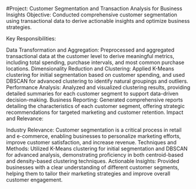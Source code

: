 #Project: Customer Segmentation and Transaction Analysis for Business Insights
Objective: Conducted comprehensive customer segmentation using transactional data to derive actionable insights and optimize business strategies.

Key Responsibilities:

Data Transformation and Aggregation: Preprocessed and aggregated transactional data at the customer level to derive meaningful metrics, including total spending, purchase intervals, and most common purchase locations.
Dimensionality Reduction and Clustering: Applied K-Means clustering for initial segmentation based on customer spending, and used DBSCAN for advanced clustering to identify natural groupings and outliers.
Performance Analysis: Analyzed and visualized clustering results, providing detailed summaries for each customer segment to support data-driven decision-making.
Business Reporting: Generated comprehensive reports detailing the characteristics of each customer segment, offering strategic recommendations for targeted marketing and customer retention.
Impact and Relevance:

Industry Relevance: Customer segmentation is a critical process in retail and e-commerce, enabling businesses to personalize marketing efforts, improve customer satisfaction, and increase revenue.
Techniques and Methods: Utilized K-Means clustering for initial segmentation and DBSCAN for advanced analysis, demonstrating proficiency in both centroid-based and density-based clustering techniques.
Actionable Insights: Provided businesses with a clear understanding of different customer segments, helping them to tailor their marketing strategies and improve overall customer engagement.
